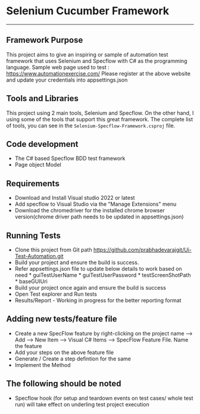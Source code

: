 # Selenium Cucumber Framework

---

## Framework Purpose
This project aims to give an inspiring or sample of automation test framework that uses Selenium and Specflow with C# as the programming language.
Sample web page used to test : https://www.automationexercise.com/
Please register at the above website and update your credentials into appsettings.json

## Tools and Libraries
This project using 2 main tools, Selenium and Specflow.
On the other hand, I using some of the tools that support this great framework.
The complete list of tools, you can see in the `Selenium-Specflow-Framework.csproj` file.

## Code development
* The C# based Specflow BDD test framework
* Page object Model

## Requirements
* Download and Install Visual studio 2022 or latest
* Add specflow to Visual Studio via the "Manage Extensions" menu
* Download the chromedriver for the installed chrome browser version(chrome driver path needs to be updated in appsettings.json) 

## Running Tests

* Clone this project from Git path https://github.com/prabhadevarajgit/Ui-Test-Automation.git
* Build your project and ensure the build is success.
* Refer appsettings.json file to update below details to work based on need
        * guiTestUserName
        * guiTestUserPassword
        * testScreenShotPath
        * baseGUIUri
* Build your project once again and ensure the build is success
* Open Test explorer and Run tests
* Results/Report - Working in progress for the better reporting format

## Adding new tests/feature file

* Create a new SpecFlow feature by right-clicking on the project name --> Add --> New Item --> Visual C# Items --> SpecFlow Feature File. Name the feature
* Add your steps on the above feature file
* Generate / Create a step defintion for the same
* Implement the Method


## The following should be noted
* Specflow hook (for setup and teardown events on test cases/ whole test run) will take effect on underling test project execution


